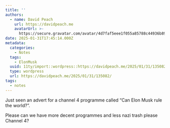 ```yaml
---
title: ''
authors:
  - name: David Peach
    url: https://davidpeach.me
    avatarUrl: >-
      https://secure.gravatar.com/avatar/4d7faf5eee1f055a85788c44936b8995eaab6dfb004e7854ec747ccb272e91ee?s=96&d=mm&r=g
date: 2025-01-31T17:45:14.000Z
metadata:
  categories:
    - Notes
  tags:
    - ElonMusk
  uuid: 11ty/import::wordpress::https://davidpeach.me/2025/01/31/135082/
  type: wordpress
  url: https://davidpeach.me/2025/01/31/135082/
tags:
  - notes
---
```

Just seen an advert for a channel 4 programme called “Can Elon Musk rule the world?”.

Please can we have more decent programmes and less nazi trash please Channel 4?